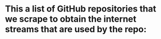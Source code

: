 # This a list of GitHub repositories that we scrape to obtain the internet streams that are used by the repo:

